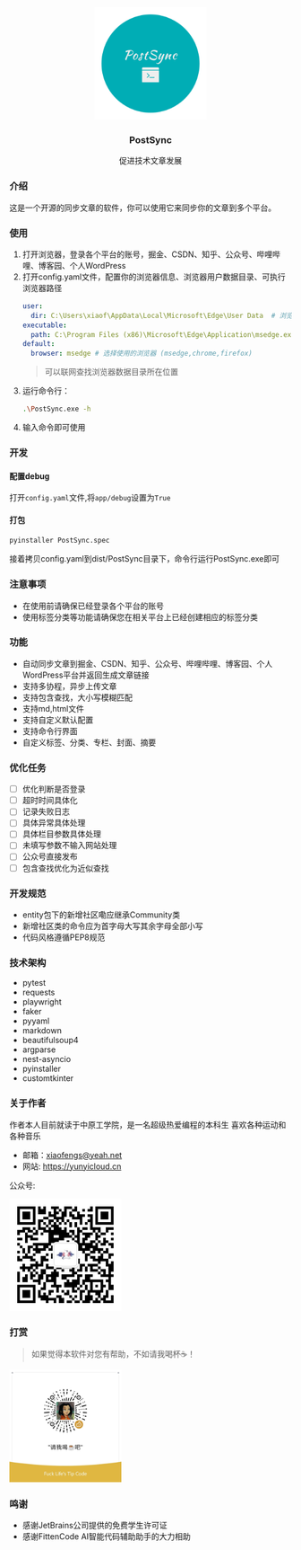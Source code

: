 <div align="center">
  <img src="static/imgs/logo.png" width="200" height="200">
    <h3 align="center">
    PostSync
    </h3>
    <p align="center">
        促进技术文章发展
    </p>
</div>

### 介绍

这是一个开源的同步文章的软件，你可以使用它来同步你的文章到多个平台。

### 使用

1. 打开浏览器，登录各个平台的账号，掘金、CSDN、知乎、公众号、哔哩哔哩、博客园、个人WordPress
2. 打开config.yaml文件，配置你的浏览器信息、浏览器用户数据目录、可执行浏览器路径
   ```yaml
   user:
     dir: C:\Users\xiaof\AppData\Local\Microsoft\Edge\User Data  # 浏览器用户数据目录
   executable:
     path: C:\Program Files (x86)\Microsoft\Edge\Application\msedge.exe # 浏览器可执行文件路径
   default:
     browser: msedge # 选择使用的浏览器 (msedge,chrome,firefox)
   ```
   > 可以联网查找浏览器数据目录所在位置
3. 运行命令行：
    ``` bash
    .\PostSync.exe -h
    ```
4. 输入命令即可使用



### 开发

#### 配置debug

打开`config.yaml`文件,将`app/debug`设置为`True`

#### 打包

``` bash
pyinstaller PostSync.spec
```
接着拷贝config.yaml到dist/PostSync目录下，命令行运行PostSync.exe即可

### 注意事项

- 在使用前请确保已经登录各个平台的账号
- 使用标签分类等功能请确保您在相关平台上已经创建相应的标签分类


### 功能

- 自动同步文章到掘金、CSDN、知乎、公众号、哔哩哔哩、博客园、个人WordPress平台并返回生成文章链接
- 支持多协程，异步上传文章
- 支持包含查找，大小写模糊匹配
- 支持md,html文件
- 支持自定义默认配置
- 支持命令行界面
- 自定义标签、分类、专栏、封面、摘要

### 优化任务

- [ ] 优化判断是否登录
- [ ] 超时时间具体化
- [ ] 记录失败日志
- [ ] 具体异常具体处理
- [ ] 具体栏目参数具体处理
- [ ] 未填写参数不输入网站处理
- [ ] 公众号直接发布
- [ ] 包含查找优化为近似查找

### 开发规范

- entity包下的新增社区嘞应继承Community类
- 新增社区类的命令应为首字母大写其余字母全部小写
- 代码风格遵循PEP8规范

### 技术架构

- pytest
- requests
- playwright
- faker
- pyyaml
- markdown
- beautifulsoup4
- argparse
- nest-asyncio
- pyinstaller
- customtkinter

### 关于作者

作者本人目前就读于中原工学院，是一名超级热爱编程的本科生
喜欢各种运动和各种音乐
- 邮箱：<xiaofengs@yeah.net>
- 网站: <https://yunyicloud.cn>

公众号: 

<img src="static/imgs/official-account.jpg" width="200" height="200" alt="云奕科软公众号二维码">

### 打赏

> 如果觉得本软件对您有帮助，不如请我喝杯☕！

<img src="static/imgs/reward-wechat.jpg" width="200" height="200" alt="微信打赏">


### 鸣谢
- 感谢JetBrains公司提供的免费学生许可证
- 感谢FittenCode AI智能代码辅助助手的大力相助